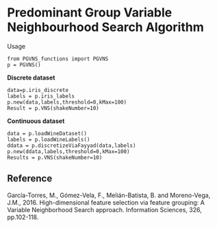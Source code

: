 # Predominant Group Variable Neighbourhood Search Algorithm

Usage
```
from PGVNS_functions import PGVNS
p = PGVNS()
```
**Discrete dataset**
```
data=p.iris_discrete
labels = p.iris_labels
p.new(data,labels,threshold=0,kMax=100)
Result = p.VNS(shakeNumber=10)
```

**Continuous dataset**

```
data = p.loadWineDataset()
labels = p.loadWineLabels()
ddata = p.discretizeViaFayyad(data,labels)
p.new(ddata,labels,threshold=0,kMax=100)
Results = p.VNS(shakeNumber=10)
```

**Reference**
-----------------------------------------
García-Torres, M., Gómez-Vela, F., Melián-Batista, B. and Moreno-Vega, J.M., 2016. High-dimensional feature selection via feature grouping: A Variable Neighborhood Search approach. Information Sciences, 326, pp.102-118.
